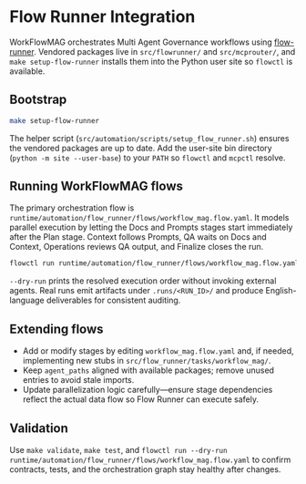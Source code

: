 # Flow Runner Integration

WorkFlowMAG orchestrates Multi Agent Governance workflows using [flow-runner](https://github.com/artificial-intelligence-first/flow-runner). Vendored packages live in `src/flowrunner/` and `src/mcprouter/`, and `make setup-flow-runner` installs them into the Python user site so `flowctl` is available.

## Bootstrap

```bash
make setup-flow-runner
```

The helper script (`src/automation/scripts/setup_flow_runner.sh`) ensures the vendored packages are up to date. Add the user-site bin directory (`python -m site --user-base`) to your `PATH` so `flowctl` and `mcpctl` resolve.

## Running WorkFlowMAG flows

The primary orchestration flow is `runtime/automation/flow_runner/flows/workflow_mag.flow.yaml`. It models parallel execution by letting the Docs and Prompts stages start immediately after the Plan stage. Context follows Prompts, QA waits on Docs and Context, Operations reviews QA output, and Finalize closes the run.

```bash
flowctl run runtime/automation/flow_runner/flows/workflow_mag.flow.yaml --dry-run
```

`--dry-run` prints the resolved execution order without invoking external agents. Real runs emit artifacts under `.runs/<RUN_ID>/` and produce English-language deliverables for consistent auditing.

## Extending flows

- Add or modify stages by editing `workflow_mag.flow.yaml` and, if needed, implementing new stubs in `src/flow_runner/tasks/workflow_mag/`.
- Keep `agent_paths` aligned with available packages; remove unused entries to avoid stale imports.
- Update parallelization logic carefully—ensure stage dependencies reflect the actual data flow so Flow Runner can execute safely.

## Validation

Use `make validate`, `make test`, and `flowctl run --dry-run runtime/automation/flow_runner/flows/workflow_mag.flow.yaml` to confirm contracts, tests, and the orchestration graph stay healthy after changes.

